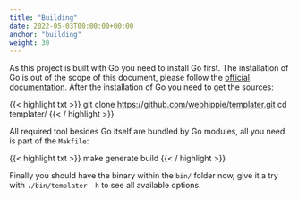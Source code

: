 ```yaml
---
title: "Building"
date: 2022-05-03T00:00:00+00:00
anchor: "building"
weight: 30
---
```


As this project is built with Go you need to install Go first. The installation
of Go is out of the scope of this document, please follow the
[official documentation][golang]. After the installation of Go you need to get
the sources:

{{< highlight txt >}}
git clone https://github.com/webhippie/templater.git
cd templater/
{{< / highlight >}}

All required tool besides Go itself are bundled by Go modules, all you need is
part of the `Makfile`:

{{< highlight txt >}}
make generate build
{{< / highlight >}}

Finally you should have the binary within the `bin/` folder now, give it a try
with `./bin/templater -h` to see all available options.

[golang]: https://golang.org/doc/install
